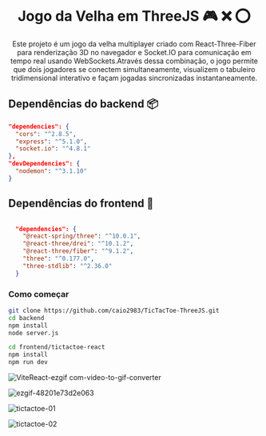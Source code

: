 <h1 align="center">Jogo da Velha em ThreeJS 🎮 ❌  ⭕</h1>

<p align="center">Este projeto é um jogo da velha multiplayer criado com React-Three-Fiber para renderização 3D no navegador e Socket.IO para comunicação em tempo real usando WebSockets.Através dessa combinação, o jogo permite que dois jogadores se conectem simultaneamente, visualizem o tabuleiro tridimensional interativo e façam jogadas sincronizadas instantaneamente.</p>

<h2>Dependências do backend 📦</h2>

```json
"dependencies": {
  "cors": "^2.8.5",
  "express": "^5.1.0",
  "socket.io": "^4.8.1"
},
"devDependencies": {
  "nodemon": "^3.1.10"
}
```
<h2>Dependências do frontend 🎨</h2>

```json

  "dependencies": {
    "@react-spring/three": "^10.0.1",
    "@react-three/drei": "^10.1.2",
    "@react-three/fiber": "^9.1.2",
    "three": "^0.177.0",
    "three-stdlib": "^2.36.0"
  }

```

<h3>Como começar</h3>

```bash
git clone https://github.com/caio2983/TicTacToe-ThreeJS.git
cd backend
npm install
node server.js
```

```bash
cd frontend/tictactoe-react
npm install
npm run dev
```

![ViteReact-ezgif com-video-to-gif-converter](https://github.com/user-attachments/assets/d0afd14c-2b40-42e1-b977-b10a9db2d396)

![ezgif-48201e73d2e063](https://github.com/user-attachments/assets/6bdf1b58-a99a-47e3-9e31-eeebc86c40f0)

![tictactoe-01](https://github.com/user-attachments/assets/bc0bd3cf-3fd9-4b63-978a-6d240970d9c6)

![tictactoe-02](https://github.com/user-attachments/assets/929f2d9d-3c38-4bab-a0e5-2837ee4d4ceb)


